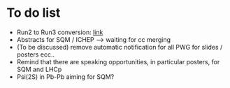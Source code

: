 # To do list
- Run2 to Run3 conversion: [link](https://docs.google.com/spreadsheets/d/1BZ11C_r3d3KFK_S2eMZ_OZC1Xv2ZX_FXPVDyDwU4q0Q/edit?usp=sharing)
- Abstracts for SQM / ICHEP --> waiting for cc merging
- (To be discussed) remove automatic notification for all PWG for slides / posters ecc..
- Remind that there are speaking opportunities, in particular posters, for SQM and LHCp
- Psi(2S) in Pb-Pb aiming for SQM?
